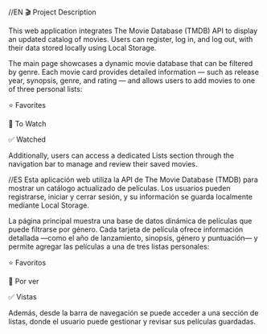 //EN
🎬 Project Description

This web application integrates The Movie Database (TMDB) API to display an updated catalog of movies.
Users can register, log in, and log out, with their data stored locally using Local Storage.

The main page showcases a dynamic movie database that can be filtered by genre. Each movie card provides detailed information — such as release year, synopsis, genre, and rating — and allows users to add movies to one of three personal lists:

⭐ Favorites

👀 To Watch

✅ Watched

Additionally, users can access a dedicated Lists section through the navigation bar to manage and review their saved movies.

//ES
Esta aplicación web utiliza la API de The Movie Database (TMDB) para mostrar un catálogo actualizado de películas.
Los usuarios pueden registrarse, iniciar y cerrar sesión, y su información se guarda localmente mediante Local Storage.

La página principal muestra una base de datos dinámica de películas que puede filtrarse por género. Cada tarjeta de película ofrece información detallada —como el año de lanzamiento, sinopsis, género y puntuación— y permite agregar las películas a una de tres listas personales:

⭐ Favoritos

👀 Por ver

✅ Vistas

Además, desde la barra de navegación se puede acceder a una sección de listas, donde el usuario puede gestionar y revisar sus películas guardadas.
